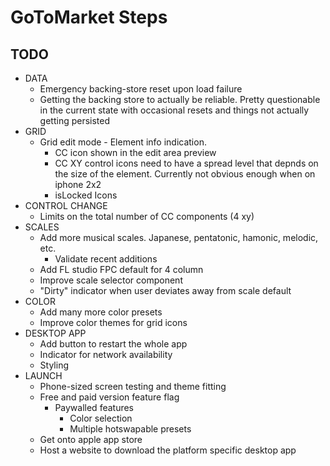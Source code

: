 # GoToMarket Steps

## TODO

- DATA
  - Emergency backing-store reset upon load failure
  - Getting the backing store to actually be reliable. Pretty questionable in the current state with occasional resets and things not actually getting persisted
- GRID
  - Grid edit mode - Element info indication.
    - CC icon shown in the edit area preview
    - CC XY control icons need to have a spread level that depnds on the size of the element. Currently not obvious enough when on iphone 2x2
    - isLocked Icons
- CONTROL CHANGE
  - Limits on the total number of CC components (4 xy)
- SCALES
  - Add more musical scales. Japanese, pentatonic, hamonic, melodic, etc.
    - Validate recent additions
  - Add FL studio FPC default for 4 column
  - Improve scale selector component
  - "Dirty" indicator when user deviates away from scale default
- COLOR
  - Add many more color presets
  - Improve color themes for grid icons
- DESKTOP APP
  - Add button to restart the whole app
  - Indicator for network availability
  - Styling
- LAUNCH
  - Phone-sized screen testing and theme fitting
  - Free and paid version feature flag
    - Paywalled features
      - Color selection
      - Multiple hotswapable presets
  - Get onto apple app store
  - Host a website to download the platform specific desktop app
